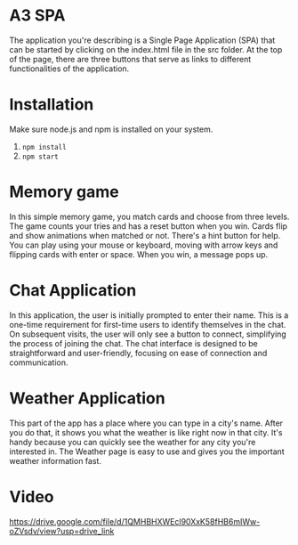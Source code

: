 # A3 SPA
The application you're describing is a Single Page Application (SPA) that can be started by clicking on the index.html file in the src folder. At the top of the page, there are three buttons that serve as links to different functionalities of the application.

# Installation
Make sure node.js and npm is installed on your system.

1. `npm install`
2. `npm start`

# Memory game
In this simple memory game, you match cards and choose from three levels. The game counts your tries and has a reset button when you win. Cards flip and show animations when matched or not. There's a hint button for help. You can play using your mouse or keyboard, moving with arrow keys and flipping cards with enter or space. When you win, a message pops up.

# Chat Application
 In this application, the user is initially prompted to enter their name. This is a one-time requirement for first-time users to identify themselves in the chat. On subsequent visits, the user will only see a button to connect, simplifying the process of joining the chat. The chat interface is designed to be straightforward and user-friendly, focusing on ease of connection and communication.

 # Weather Application
 This part of the app has a place where you can type in a city's name. After you do that, it shows you what the weather is like right now in that city. It's handy because you can quickly see the weather for any city you're interested in. The Weather page is easy to use and gives you the important weather information fast.

# Video
https://drive.google.com/file/d/1QMHBHXWEcl90XxK58fHB6mIWw-oZVsdv/view?usp=drive_link